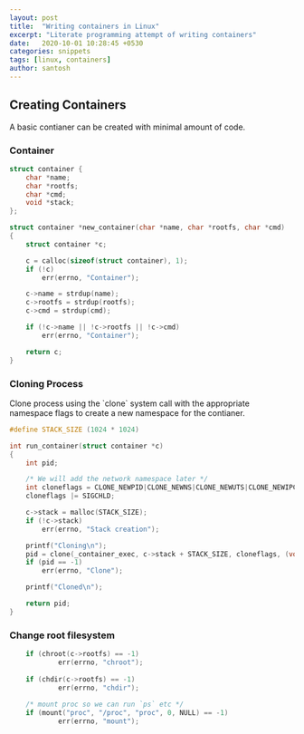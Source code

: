 ```yaml
---
layout: post
title:  "Writing containers in Linux"
excerpt: "Literate programming attempt of writing containers"
date:   2020-10-01 10:28:45 +0530
categories: snippets
tags: [linux, containers]
author: santosh
---
```


## Creating Containers
A basic contianer can be created with minimal amount of code.

### Container

```c
struct container {
	char *name;
	char *rootfs;
	char *cmd;
	void *stack;
};

struct container *new_container(char *name, char *rootfs, char *cmd)
{
	struct container *c;

	c = calloc(sizeof(struct container), 1);
	if (!c)
		err(errno, "Container");

	c->name = strdup(name);
	c->rootfs = strdup(rootfs);
	c->cmd = strdup(cmd);

	if (!c->name || !c->rootfs || !c->cmd)
		err(errno, "Container");

	return c;
}
```

### Cloning Process

Clone process using the \`clone\` system call with the appropriate namespace
flags to create a new namespace for the contianer.

```c
#define STACK_SIZE (1024 * 1024)

int run_container(struct container *c)
{
	int pid;

	/* We will add the network namespace later */
	int cloneflags = CLONE_NEWPID|CLONE_NEWNS|CLONE_NEWUTS|CLONE_NEWIPC;
	cloneflags |= SIGCHLD;

	c->stack = malloc(STACK_SIZE);
	if (!c->stack)
		err(errno, "Stack creation");

	printf("Cloning\n");
	pid = clone(_container_exec, c->stack + STACK_SIZE, cloneflags, (void *) c);
	if (pid == -1)
		err(errno, "Clone");

	printf("Cloned\n");

	return pid;
}
```

### Change root filesystem

```c
    if (chroot(c->rootfs) == -1)
            err(errno, "chroot");
    
    if (chdir(c->rootfs) == -1)
            err(errno, "chdir");
    
    /* mount proc so we can run `ps` etc */
    if (mount("proc", "/proc", "proc", 0, NULL) == -1)
            err(errno, "mount");
```

<!-- ### Change memory, cpu, network limits using cgroups -->


<!-- ### Execute the main container process -->

